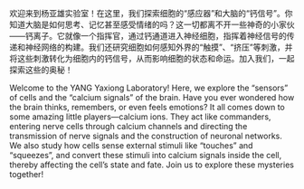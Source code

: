 
欢迎来到杨亚雄实验室！在这里，我们探索细胞的“感应器”和大脑的“钙信号”。你知道大脑是如何思考、记忆甚至感受情绪的吗？这一切都离不开一些神奇的小家伙——钙离子。它就像一个指挥官，通过钙通道进入神经细胞，指挥着神经信号的传递和神经网络的构建。我们还研究细胞如何感知外界的“触摸”、“挤压”等刺激，并将这些刺激转化为细胞内的钙信号，从而影响细胞的状态和命运。加入我们，一起探索这些的奥秘！

Welcome to the YANG Yaxiong Laboratory! Here, we explore the “sensors” of cells and the “calcium signals” of the brain. Have you ever wondered how the brain thinks, remembers, or even feels emotions? It all comes down to some amazing little players—calcium ions. They act like commanders, entering nerve cells through calcium channels and directing the transmission of nerve signals and the construction of neuronal networks. We also study how cells sense external stimuli like “touches” and “squeezes”, and convert these stimuli into calcium signals inside the cell, thereby affecting the cell’s state and fate. Join us to explore these mysteries together!
